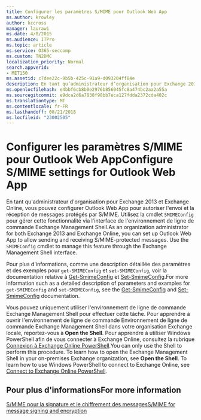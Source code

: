 ```yaml
---
title: Configurer les paramètres S/MIME pour Outlook Web App
ms.author: krowley
author: kccross
manager: laurawi
ms.date: 4/8/2015
ms.audience: ITPro
ms.topic: article
ms.service: O365-seccomp
ms.custom: TN2DMC
localization_priority: Normal
search.appverid:
- MET150
ms.assetid: c7dee22c-9b5b-425c-91a9-d093204ff84e
description: En tant qu’administrateur d’organisation pour Exchange 2013 et Exchange Online, vous pouvez configurer Outlook Web App pour autoriser l’envoi et réception de messages S/MIME-protégé. Utilisez l’applet de commande SMIMEConfig pour gérer cette fonctionnalité par le biais de l’interface Exchange Management Shell.
ms.openlocfilehash: e4bbf6cb8b0e2976b856045fc8a474bc2aa2a55a
ms.sourcegitcommit: e9dca2d6a7838f98bb7eca127fdda2372cda402c
ms.translationtype: MT
ms.contentlocale: fr-FR
ms.lasthandoff: 08/21/2018
ms.locfileid: "23002505"
---
```

# <a name="configure-smime-settings-for-outlook-web-app"></a><span data-ttu-id="a7fcf-104">Configurer les paramètres S/MIME pour Outlook Web App</span><span class="sxs-lookup"><span data-stu-id="a7fcf-104">Configure S/MIME settings for Outlook Web App</span></span>

<span data-ttu-id="a7fcf-p102">En tant qu'administrateur d'organisation pour Exchange 2013 et Exchange Online, vous pouvez configurer Outlook Web App pour autoriser l'envoi et la réception de messages protégés par S/MIME. Utilisez la cmdlet  `SMIMEConfig` pour gérer cette fonctionnalité via l'interface de l'environnement de ligne de commande Exchange Management Shell.</span><span class="sxs-lookup"><span data-stu-id="a7fcf-p102">As an organization administrator for both Exchange 2013 and Exchange Online, you can set up Outlook Web App to allow sending and receiving S/MIME-protected messages. Use the  `SMIMEConfig` cmdlet to manage this feature through the Exchange Management Shell interface.</span></span> 
  
<span data-ttu-id="a7fcf-107">Pour plus d'informations, comme une description détaillée des paramètres et des exemples pour  `get-SMIMEConfig` et  `set-SMIMEConfig`, voir la documentation relative à [Get-SmimeConfig](http://technet.microsoft.com/library/4b29fa89-0840-4fe9-8885-019fcef2e02b.aspx) et [Set-SmimeConfig](http://technet.microsoft.com/library/de357ce0-8143-4c36-8032-026292fc63f0.aspx).</span><span class="sxs-lookup"><span data-stu-id="a7fcf-107">For more information such as a detailed description of parameters and examples for  `get-SMIMEConfig` and  `set-SMIMEConfig`, see the [Get-SmimeConfig](http://technet.microsoft.com/library/4b29fa89-0840-4fe9-8885-019fcef2e02b.aspx) and [Set-SmimeConfig](http://technet.microsoft.com/library/de357ce0-8143-4c36-8032-026292fc63f0.aspx) documentation.</span></span> 
  
<span data-ttu-id="a7fcf-p103">Vous pouvez uniquement utiliser l'environnement de ligne de commande Exchange Management Shell pour effectuer cette tâche. Pour apprendre à ouvrir l'environnement de ligne de commande Environnement de ligne de commande Exchange Management Shell dans votre organisation Exchange locale, reportez-vous à **Open the Shell**. Pour apprendre à utiliser Windows PowerShell afin de vous connecter à Exchange Online, consultez la rubrique [Connexion à Exchange Online PowerShell](https://go.microsoft.com/fwlink/p/?linkid=396554).</span><span class="sxs-lookup"><span data-stu-id="a7fcf-p103">You can only use the Shell to perform this procedure. To learn how to open the Exchange Management Shell in your on-premises Exchange organization, see **Open the Shell**. To learn how to use Windows PowerShell to connect to Exchange Online, see [Connect to Exchange Online PowerShell](https://go.microsoft.com/fwlink/p/?linkid=396554).</span></span>
  
## <a name="for-more-information"></a><span data-ttu-id="a7fcf-111">Pour plus d'informations</span><span class="sxs-lookup"><span data-stu-id="a7fcf-111">For more information</span></span>

[<span data-ttu-id="a7fcf-112">S/MIME pour la signature et le chiffrement des messages</span><span class="sxs-lookup"><span data-stu-id="a7fcf-112">S/MIME for message signing and encryption</span></span>](s-mime-for-message-signing-and-encryption.md)
  

